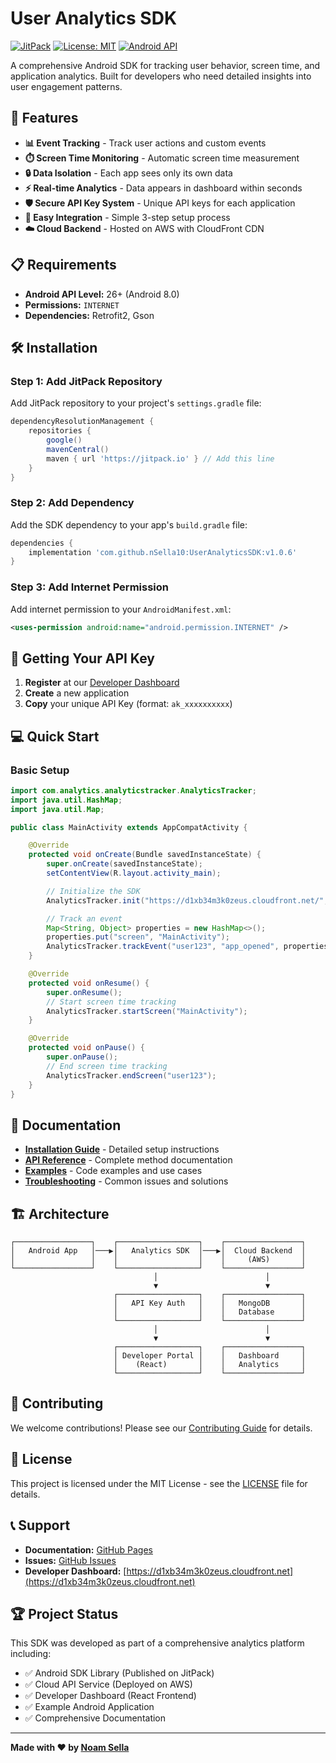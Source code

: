 # User Analytics SDK

[![JitPack](https://jitpack.io/v/nSella10/UserAnalyticsSDK.svg)](https://jitpack.io/#nSella10/UserAnalyticsSDK)
[![License: MIT](https://img.shields.io/badge/License-MIT-yellow.svg)](https://opensource.org/licenses/MIT)
[![Android API](https://img.shields.io/badge/API-26%2B-brightgreen.svg?style=flat)](https://android-arsenal.com/api?level=26)

A comprehensive Android SDK for tracking user behavior, screen time, and application analytics. Built for developers who need detailed insights into user engagement patterns.

## 🚀 Features

- **📊 Event Tracking** - Track user actions and custom events
- **⏱️ Screen Time Monitoring** - Automatic screen time measurement
- **🔒 Data Isolation** - Each app sees only its own data
- **⚡ Real-time Analytics** - Data appears in dashboard within seconds
- **🛡️ Secure API Key System** - Unique API keys for each application
- **📱 Easy Integration** - Simple 3-step setup process
- **☁️ Cloud Backend** - Hosted on AWS with CloudFront CDN

## 📋 Requirements

- **Android API Level:** 26+ (Android 8.0)
- **Permissions:** `INTERNET`
- **Dependencies:** Retrofit2, Gson

## 🛠️ Installation

### Step 1: Add JitPack Repository

Add JitPack repository to your project's `settings.gradle` file:

```gradle
dependencyResolutionManagement {
    repositories {
        google()
        mavenCentral()
        maven { url 'https://jitpack.io' } // Add this line
    }
}
```

### Step 2: Add Dependency

Add the SDK dependency to your app's `build.gradle` file:

```gradle
dependencies {
    implementation 'com.github.nSella10:UserAnalyticsSDK:v1.0.6'
}
```

### Step 3: Add Internet Permission

Add internet permission to your `AndroidManifest.xml`:

```xml
<uses-permission android:name="android.permission.INTERNET" />
```

## 🔑 Getting Your API Key

1. **Register** at our [Developer Dashboard](https://d1xb34m3k0zeus.cloudfront.net)
2. **Create** a new application
3. **Copy** your unique API Key (format: `ak_xxxxxxxxxx`)

## 💻 Quick Start

### Basic Setup

```java
import com.analytics.analyticstracker.AnalyticsTracker;
import java.util.HashMap;
import java.util.Map;

public class MainActivity extends AppCompatActivity {

    @Override
    protected void onCreate(Bundle savedInstanceState) {
        super.onCreate(savedInstanceState);
        setContentView(R.layout.activity_main);

        // Initialize the SDK
        AnalyticsTracker.init("https://d1xb34m3k0zeus.cloudfront.net/", "YOUR_API_KEY");

        // Track an event
        Map<String, Object> properties = new HashMap<>();
        properties.put("screen", "MainActivity");
        AnalyticsTracker.trackEvent("user123", "app_opened", properties);
    }

    @Override
    protected void onResume() {
        super.onResume();
        // Start screen time tracking
        AnalyticsTracker.startScreen("MainActivity");
    }

    @Override
    protected void onPause() {
        super.onPause();
        // End screen time tracking
        AnalyticsTracker.endScreen("user123");
    }
}
```

## 📖 Documentation

- **[Installation Guide](docs/installation.md)** - Detailed setup instructions
- **[API Reference](docs/api-reference.md)** - Complete method documentation
- **[Examples](docs/examples.md)** - Code examples and use cases
- **[Troubleshooting](docs/troubleshooting.md)** - Common issues and solutions

## 🏗️ Architecture

```
┌─────────────────┐    ┌──────────────────┐    ┌─────────────────┐
│   Android App   │───▶│   Analytics SDK  │───▶│  Cloud Backend  │
│                 │    │                  │    │     (AWS)       │
└─────────────────┘    └──────────────────┘    └─────────────────┘
                                │                        │
                                ▼                        ▼
                       ┌──────────────────┐    ┌─────────────────┐
                       │   API Key Auth   │    │   MongoDB       │
                       │                  │    │   Database      │
                       └──────────────────┘    └─────────────────┘
                                │                        │
                                ▼                        ▼
                       ┌──────────────────┐    ┌─────────────────┐
                       │ Developer Portal │    │   Dashboard     │
                       │    (React)       │    │   Analytics     │
                       └──────────────────┘    └─────────────────┘
```

## 🤝 Contributing

We welcome contributions! Please see our [Contributing Guide](CONTRIBUTING.md) for details.

## 📄 License

This project is licensed under the MIT License - see the [LICENSE](LICENSE) file for details.

## 📞 Support

- **Documentation:** [GitHub Pages](https://nsella10.github.io/UserAnalyticsSDK/)
- **Issues:** [GitHub Issues](https://github.com/nSella10/UserAnalyticsSDK/issues)
- **Developer Dashboard:** [https://d1xb34m3k0zeus.cloudfront.net](https://d1xb34m3k0zeus.cloudfront.net)

## 🏆 Project Status

This SDK was developed as part of a comprehensive analytics platform including:
- ✅ Android SDK Library (Published on JitPack)
- ✅ Cloud API Service (Deployed on AWS)
- ✅ Developer Dashboard (React Frontend)
- ✅ Example Android Application
- ✅ Comprehensive Documentation

---

**Made with ❤️ by [Noam Sella](https://github.com/nSella10)**
